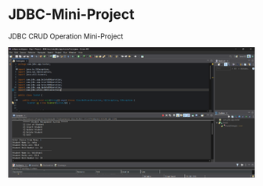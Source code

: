 # JDBC-Mini-Project
 JDBC CRUD Operation Mini-Project

![image alt](https://github.com/Vaishnavi-Kaware/JDBC-Mini-Project/blob/7adf449f15d0b8f25174a024eff903fdb1b87c2b/JDBC-project/image.png)
